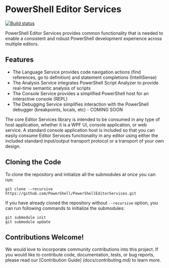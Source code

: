 # PowerShell Editor Services

[![Build status](https://ci.appveyor.com/api/projects/status/85tyhckawwxoiim2/branch/master?svg=true)](https://ci.appveyor.com/project/PowerShell/powershelleditorservices/branch/master)

PowerShell Editor Services provides common functionality that is needed 
to enable a consistent and robust PowerShell development experience 
across multiple editors.

## Features

- The Language Service provides code navigation actions (find references, go to definition) and statement completions (IntelliSense)
- The Analysis Service integrates PowerShell Script Analyzer to provide real-time semantic analysis of scripts
- The Console Service provides a simplified PowerShell host for an interactive console (REPL)
- The Debugging Service simplifies interaction with the PowerShell debugger (breakpoints, locals, etc) - COMING SOON

The core Editor Services library is intended to be consumed in any type of host application, whether
it is a WPF UI, console application, or web service.  A standard console application host is included
so that you can easily consume Editor Services functionality in any editor using either the included
standard input/output transport protocol or a transport of your own design.

## Cloning the Code

To clone the repository and initialize all the submodules at once you can run:

```
git clone --recursive https://github.com/PowerShell/PowerShellEditorServices.git
```

If you have already cloned the repository without `--recursive` option, you can run following commands to initialize the submodules:

```
git submodule init
git submodule update
```

## Contributions Welcome!

We would love to incorporate community contributions into this project.  If you would like to
contribute code, documentation, tests, or bug reports, please read our [Contribution Guide]
(docs/contributing.md) to learn more.
